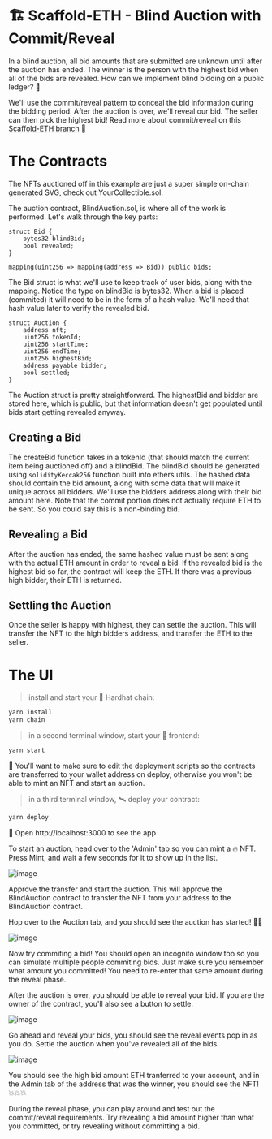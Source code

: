 # 🏗 Scaffold-ETH - Blind Auction with Commit/Reveal

In a blind auction, all bid amounts that are submitted are unknown until after the auction has ended. The winner is the person with the highest bid when all of the bids are revealed. How can we implement blind bidding on a public ledger? 🤔

We'll use the commit/reveal pattern to conceal the bid information during the bidding period. After the auction is over, we'll reveal our bid. The seller can then pick the highest bid! Read more about commit/reveal on this [Scaffold-ETH branch](https://github.com/scaffold-eth/scaffold-eth/tree/commit-reveal-with-frontend) 🚀


# The Contracts
The NFTs auctioned off in this example are just a super simple on-chain generated SVG, check out YourCollectible.sol.

The auction contract, BlindAuction.sol, is where all of the work is performed. Let's walk through the key parts:
```
struct Bid {
    bytes32 blindBid;
    bool revealed;
}

mapping(uint256 => mapping(address => Bid)) public bids;
```
The Bid struct is what we'll use to keep track of user bids, along with the mapping. Notice the type on blindBid is bytes32. When a bid is placed (commited) it will need to be in the form of a hash value. We'll need that hash value later to verify the revealed bid.

```
struct Auction {
    address nft;
    uint256 tokenId;
    uint256 startTime;
    uint256 endTime;
    uint256 highestBid;
    address payable bidder;
    bool settled;
}
```
The Auction struct is pretty straightforward. The highestBid and bidder are stored here, which is public, but that information doesn't get populated until bids start getting revealed anyway.

## Creating a Bid
The createBid function takes in a tokenId (that should match the current item being auctioned off) and a blindBid. The blindBid should be generated using `solidityKeccak256` function built into ethers utils. The hashed data should contain the bid amount, along with some data that will make it unique across all bidders. We'll use the bidders address along with their bid amount here. Note that the commit portion does not actually require ETH to be sent. So you could say this is a non-binding bid.

## Revealing a Bid
After the auction has ended, the same hashed value must be sent along with the actual ETH amount in order to reveal a bid. If the revealed bid is the highest bid so far, the contract will keep the ETH. If there was a previous high bidder, their ETH is returned.

## Settling the Auction
Once the seller is happy with highest, they can settle the auction. This will transfer the NFT to the high bidders address, and transfer the ETH to the seller.

# The UI

> install and start your 👷‍ Hardhat chain:

```bash
yarn install
yarn chain
```

> in a second terminal window, start your 📱 frontend:

```bash
yarn start
```

💼  You'll want to make sure to edit the deployment scripts so the contracts are transferred to your wallet address on deploy, otherwise you won't be able to mint an NFT and start an auction.

> in a third terminal window, 🛰 deploy your contract:

```bash
yarn deploy
```

📱 Open http://localhost:3000 to see the app

To start an auction, head over to the 'Admin' tab so you can mint a 🔥 NFT. Press Mint, and wait a few seconds for it to show up in the list.

![image](https://user-images.githubusercontent.com/23554636/138988783-cddee30b-9b3d-4aff-bc8c-42d33f8ec5eb.png)

Approve the transfer and start the auction. This will approve the BlindAuction contract to transfer the NFT from your address to the BlindAuction contract.

Hop over to the Auction tab, and you should see the auction has started! 🧑‍⚖️

![image](https://user-images.githubusercontent.com/23554636/138987591-17085a4c-84e7-41f6-a28d-b197dfd0ce32.png)

Now try commiting a bid! You should open an incognito window too so you can simulate multiple people commiting bids. Just make sure you remember what amount you committed! You need to re-enter that same amount during the reveal phase.

After the auction is over, you should be able to reveal your bid. If you are the owner of the contract, you'll also see a button to settle.

![image](https://user-images.githubusercontent.com/23554636/138987921-b95691c5-3a01-4023-b81a-523064668ab9.png)

Go ahead and reveal your bids, you should see the reveal events pop in as you do. Settle the auction when you've revealed all of the bids.

![image](https://user-images.githubusercontent.com/23554636/138988186-4af5f6fa-d797-4d38-a2df-5d6a57a70b7b.png)

You should see the high bid amount ETH tranferred to your account, and in the Admin tab of the address that was the winner, you should see the NFT! 💥💥💥

During the reveal phase, you can play around and test out the commit/reveal requirements. Try revealing a bid amount higher than what you committed, or try revealing without committing a bid.
